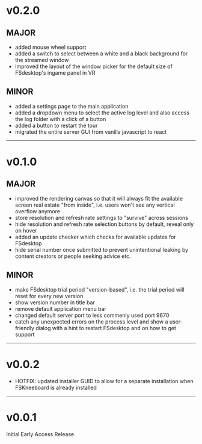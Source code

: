 # v0.2.0

## MAJOR

-   added mouse wheel support
-   added a switch to select between a white and a black background for the streamed window
-   improved the layout of the window picker for the default size of FSdesktop's ingame panel in VR

## MINOR

-   added a settings page to the main application
-   added a dropdown menu to select the active log level and also access the log folder with a click of a button
-   added a button to restart the tour
-   migrated the entire server GUI from vanilla javascript to react

---

# v0.1.0

## MAJOR

-   improved the rendering canvas so that it will always fit the available screen real estate "from inside", i.e. users won't see any vertical overflow anymore
-   store resolution and refresh rate settings to "survive" across sessions
-   hide resolution and refresh rate selection buttons by default, reveal only on hover
-   added an update checker which checks for available updates for FSdesktop
-   hide serial number once submitted to prevent unintentional leaking by content creators or people seeking advice etc.

## MINOR

-   make FSdesktop trial period "version-based", i.e. the trial period will reset for every new version
-   show version number in title bar
-   remove default application menu bar
-   changed default server port to less commenly used port 9670
-   catch any unexpected errors on the process level and show a user-friendly dialog with a hint to restart FSdesktop and on how to get support

---

# v0.0.2

-   HOTFIX: updated installer GUID to allow for a separate installation when FSKneeboard is already installed

---

# v0.0.1

Initial Early Access Release
